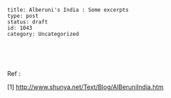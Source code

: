 ~~~~ 
title: Alberuni's India : Some excerpts 
type: post
status: draft
id: 1043
category: Uncategorized
~~~~

 

 

Ref :

[1] http://www.shunya.net/Text/Blog/AlBeruniIndia.htm
